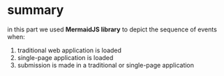 # summary 
in this part we used **MermaidJS library** to depict the sequence of events when:
1. traditional web application is loaded
2. single-page application is loaded
3. submission is made in a traditional or single-page application
